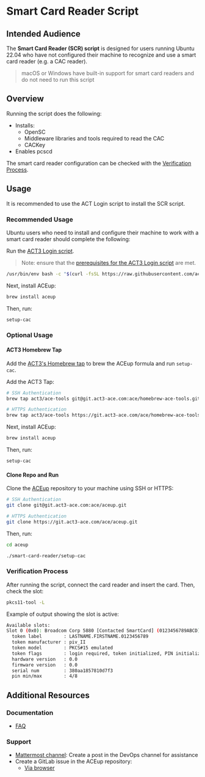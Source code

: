 # Smart Card Reader Script

## Intended Audience

The **Smart Card Reader (SCR) script** is designed for users running Ubuntu 22.04 who have not configured their machine to recognize and use a smart card reader (e.g. a CAC reader).

> macOS or Windows have built-in support for smart card readers and do not need to run this script

## Overview

Running the script does the following:

- Installs:
  - OpenSC
  - Middleware libraries and tools required to read the CAC
  - CACKey
- Enables pcscd

The smart card reader configuration can be checked with the [Verification Process](#verification-process).

## Usage

It is recommended to use the ACT Login script to install the SCR script.

### Recommended Usage

Ubuntu users who need to install and configure their machine to work with a smart card reader should complete the following:

Run the [ACT3 Login script](https://github.com/act3-ace/aceup#aceup).

> Note: ensure that the [prerequisites for the ACT3 Login script](https://github.com/act3-ace/aceup#prerequisites) are met.

<!-- act3-pt https://github.com/act3-ace/aceup.git file:README.md lines:46-48 -->
<!-- ref:b93a637fe804ccc80ec62cedfec1184d00a07930 -->
```sh
/usr/bin/env bash -c "$(curl -fsSL https://raw.githubusercontent.com/act3-ace/aceup/main/act3-login/act3-login)"
```
<!-- act3-pt end -->

Next, install ACEup:

```sh
brew install aceup
```

Then, run:

```sh
setup-cac
```

### Optional Usage

#### ACT3 Homebrew Tap

Add the [ACT3's Homebrew tap](../../homebrew-ace-tools/README.md) to brew the ACEup formula and run `setup-cac`.

Add the ACT3 Tap:

<!-- act3-pt https://git.act3-ace.com/ace/homebrew-ace-tools.git file:README.md lines:14-20 -->
<!-- ref:bff1c411f9b7bbdec15466b411a39edde5a93771 -->
```sh
# SSH Authentication
brew tap act3/ace-tools git@git.act3-ace.com:ace/homebrew-ace-tools.git

# HTTPS Authentication
brew tap act3/ace-tools https://git.act3-ace.com/ace/homebrew-ace-tools.git
```
<!-- act3-pt end -->

Next, install ACEup:

```sh
brew install aceup
```

Then, run:

```sh
setup-cac
```

#### Clone Repo and Run

Clone the [ACEup](https://git.act3-ace.com/ace/aceup) repository to your machine using SSH or HTTPS:

```sh
# SSH Authentication
git clone git@git.act3-ace.com:ace/aceup.git

# HTTPS Authentication
git clone https://git.act3-ace.com/ace/aceup.git
```

Then, run:

```sh
cd aceup

./smart-card-reader/setup-cac
```

### Verification Process

After running the script, connect the card reader and insert the card. Then, check the slot:

```sh
pkcs11-tool -L
```

Example of output showing the slot is active:

```sh
Available slots:
Slot 0 (0x0): Broadcom Corp 5880 [Contacted SmartCard] (0123456789ABCD) 00 00
  token label        : LASTNAME.FIRSTNAME.0123456789
  token manufacturer : piv_II
  token model        : PKCS#15 emulated
  token flags        : login required, token initialized, PIN initialized
  hardware version   : 0.0
  firmware version   : 0.0
  serial num         : 380aa1857810d7f3
  pin min/max        : 4/8
```

## Additional Resources

### Documentation

- [FAQ](./faq.md)

### Support

- [Mattermost channel](https://chat.git.act3-ace.com/act3/channels/devops): Create a post in the DevOps channel for assistance
- Create a GitLab issue in the ACEup repository:
  - [Via browser](https://git.act3-ace.com/ace/aceup/-/issues/new)
<!-- TODO replace when operational  - [By email](mailto:incoming+ace-aceup-1173-cpdx5kax2g659873veqpf97dt-issue@mail.act3-ace.com)-->